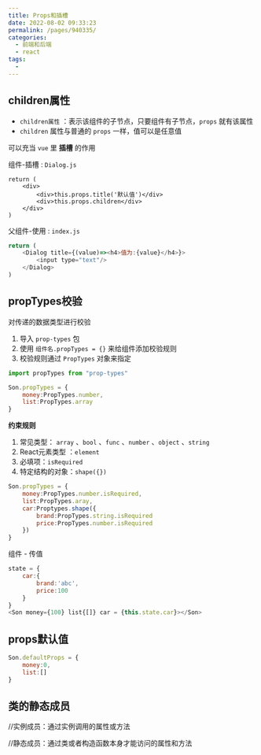 ```yaml
---
title: Props和插槽
date: 2022-08-02 09:33:23
permalink: /pages/940335/
categories:
  - 前端和后端
  - react
tags:
  - 
---
```

## children属性

- `children属性` ：表示该组件的子节点，只要组件有子节点，`props` 就有该属性
- `children` 属性与普通的 `props` 一样，值可以是任意值

可以充当 `vue` 里 **插槽** 的作用

组件-插槽 : `Dialog.js`

```
return (
	<div>
		<div>this.props.title('默认值')</div>
		<div>this.props.children</div>
	</div>
)
```

父组件-使用 : `index.js`

```js
return (
	<Dialog title={(value)=><h4>值为:{value}</h4>}>
    	<input type="text"/>
    </Dialog>
)
```

## propTypes校验

对传递的数据类型进行校验

1. 导入 `prop-types` 包
2. 使用 `组件名.propTypes = {}` 来给组件添加校验规则
3. 校验规则通过 `PropTypes` 对象来指定

```js
import propTypes from "prop-types"

Son.propTypes = {
    money:PropTypes.number,
    list:PropTypes.array
}
```

**约束规则**

1. 常见类型： `array` 、`bool` 、`func` 、`number` 、`object` 、`string`
2. React元素类型 ：`element`
3. 必填项：`isRequired`
4. 特定结构的对象：`shape({})`

```js
Son.propTypes = {
    money:PropTypes.number.isRequired,
    list:PropTypes.aray,
    car:Proptypes.shape({
        brand:PropTypes.string.isRequired
        price:PropTypes.number.isRequired
    })
}
```





组件 - 传值

```js
state = {
    car:{
        brand:'abc',
        price:100
    }
}
<Son money={100} list{[]} car = {this.state.car}></Son>
```

## props默认值

```js
Son.defaultProps = {
    money:0,
    list:[]
}
```



## 类的静态成员

//实例成员：通过实例调用的属性或方法

//静态成员：通过类或者构造函数本身才能访问的属性和方法





























